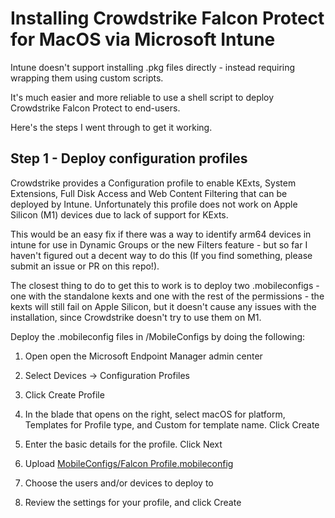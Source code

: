 # Installing Crowdstrike Falcon Protect for MacOS via Microsoft Intune
Intune doesn't support installing .pkg files directly - instead requiring wrapping them using custom scripts.

It's much easier and more reliable to use a shell script to deploy Crowdstrike Falcon Protect to end-users.

Here's the steps I went through to get it working.

## Step 1 - Deploy configuration profiles
Crowdstrike provides a Configuration profile to enable KExts, System Extensions, Full Disk Access and Web Content Filtering that can be deployed by Intune. Unfortunately this profile does not work on Apple Silicon (M1) devices due to lack of support for KExts.

This would be an easy fix if there was a way to identify arm64 devices in intune for use in Dynamic Groups or the new Filters feature - but so far I haven't figured out a decent way to do this (If you find something, please submit an issue or PR on this repo!).

The closest thing to do to get this to work is to deploy two .mobileconfigs - one with the standalone kexts and one with the rest of the permissions - the kexts will still fail on Apple Silicon, but it doesn't cause any issues with the installation, since Crowdstrike doesn't try to use them on M1.

Deploy the .mobileconfig files in /MobileConfigs by doing the following:

1) Open open the Microsoft Endpoint Manager admin center

2) Select Devices -> Configuration Profiles

3) Click Create Profile

4) In the blade that opens on the right, select macOS for platform, Templates for Profile type, and Custom for template name. Click Create

5) Enter the basic details for the profile. Click Next

6) Upload [MobileConfigs/Falcon Profile.mobileconfig](https://supportportal.crowdstrike.com/s/article/ka16T000000wtMWQAY)

7) Choose the users and/or devices to deploy to

8) Review the settings for your profile, and click Create
